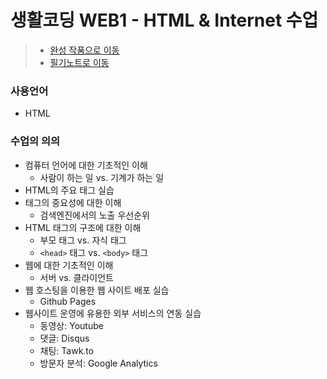 # 생활코딩 WEB1 - HTML &amp; Internet 수업
> * [완성 작품으로 이동](https://kshyun1223.github.io/web1_html_internet/)
> * [필기노트로 이동](https://github.com/kshyun1223/study_note/blob/main/%EC%83%9D%ED%99%9C%EC%BD%94%EB%94%A9/01.%20WEB1%20-%20HTML%20&%20Internet.md)

### 사용언어
* HTML

### 수업의 의의
* 컴퓨터 언어에 대한 기초적인 이해
  * 사람이 하는 일 vs. 기계가 하는 일
* HTML의 주요 태그 실습
* 태그의 중요성에 대한 이해
  * 검색엔진에서의 노출 우선순위
* HTML 태그의 구조에 대한 이해
  * 부모 태그 vs. 자식 태그
  * `<head>` 태그 vs. `<body>` 태그
* 웹에 대한 기초적인 이해
  * 서버 vs. 클라이언트
* 웹 호스팅을 이용한 웹 사이트 배포 실습
  * Github Pages
* 웹사이트 운영에 유용한 외부 서비스의 연동 실습
  * 동영상: Youtube
  * 댓글: Disqus
  * 채팅: Tawk.to
  * 방문자 분석: Google Analytics
